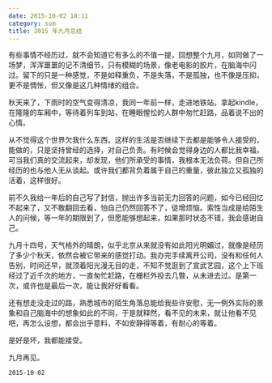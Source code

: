 ```yaml
---
date: 2015-10-02 18:11
category: sum
title: 2015 年九月总结
---
```


有些事情不经历过，就不会知道它有多么的不值一提，回想整个九月，如同做了一场梦，浑浑噩噩的记不清细节，只有模糊的场景，像老电影的胶片，在脑海中闪过。留下的只是一种感觉，不是如释重负，不是失落，不是孤独，也不像是压抑，更不是惆怅，但又像是这几种情绪的组合。

秋天来了，下雨时的空气变得清凉，我同一年前一样，走进地铁站，拿起kindle，在隆隆的车厢中，等待着列车到站，在睡眼惺忪的人群中匆忙赶路，品着说不出的心情。

从不觉得这个世界欠我什么东西，这样的生活是否继续下去都是能够令人接受的，能做的，只是坚持曾经的选择，对自己负责。有时候会觉得身边的人都比我幸福，可当我们真的交流起来，却发现，他们所承受的事情，我根本无法负荷。但自己所经历的也与他人无从谈起。或许我们都背负着属于自己的重量，彼此独立又孤独的活着，这样很好。

前不久我给一年后的自己写了封信，抛出许多当前无力回答的问题，如今已经回忆不起来了，又不敢翻回去看，怕自己仍然回答不了，徒增烦恼。索性当成是给陌生人的问候，等一年的期限到了，但愿能够想起来，如果那时状态不错，我会感谢自己。

九月十四号，天气格外的晴朗，似乎北京从来就没有如此阳光明媚过，就像是经历了多少个秋天，依然会被它带来的感觉打动。我办完手续离开公司，没有和任何人告别，时间还早，就顶着阳光漫无目的走，不知不觉逛到了宣武艺园，这个上下班经过了近千次的地方，一直匆忙赶路，在栅栏外投去几暼，从未进去过。是第一次，或许也是最后一次，能让我好好看看。

还有想走没走过的路，熟悉城市的陌生角落总能给我些许安慰，无一例外实际的景象和自己脑海中的想象如此的不同，于是就释然，看不见的未来，就让他看不见吧，再怎么设想，都会出乎意料，不如安静得等着，有耐心的等着。

是好是坏，我都能接受。

九月再见。

`2015-10-02`